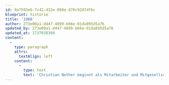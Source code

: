 ```yaml
---
id: 9a7595e6-7c42-432e-898e-d78c9287df6c
blueprint: historie
title: '1988'
author: 273e00a1-d447-4899-b66e-01da895d5a76
updated_by: 273e00a1-d447-4899-b66e-01da895d5a76
updated_at: 1737038360
content:
  -
    type: paragraph
    attrs:
      textAlign: left
    content:
      -
        type: text
        text: 'Christian Nether beginnt als Mitarbeiter und Mitgesellschafter'
---
```

